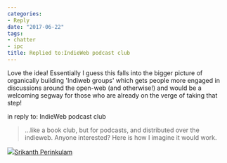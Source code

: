```yaml
---
categories:
- Reply
date: "2017-06-22"
tags:
- chatter
- ipc
title: Replied to:IndieWeb podcast club
---
```


Love the idea! Essentially I guess this falls into the bigger picture of organically building 'Indiweb groups' which gets people more engaged in discussions around the open-web (and otherwise!) and would be a welcoming segway for those who are already on the verge of taking that step!

in reply to: IndieWeb podcast club

> …like a book club, but for podcasts, and distributed over the indieweb. Anyone interested? Here is how I imagine it would work.

![](images/cropped-cropped-SP01-550afdebv1_site_icon.png)[Srikanth Perinkulam](https://srikanthperinkulam.com)
